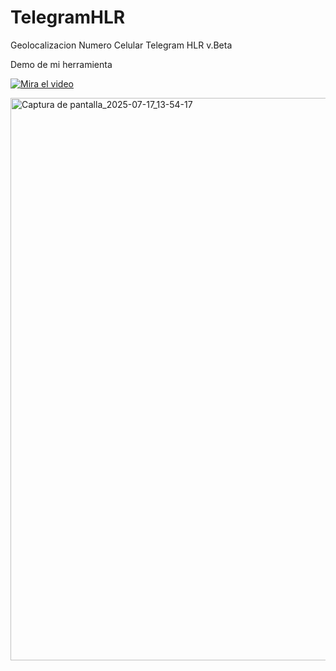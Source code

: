 # TelegramHLR
Geolocalizacion Numero Celular Telegram HLR v.Beta

Demo de mi herramienta

[![Mira el video](https://img.youtube.com/vi/VIDEO_ID/maxresdefault.jpg)](https://www.facebook.com/h4ckzu5/videos/1332159601884151/)

<img width="1600" height="900" alt="Captura de pantalla_2025-07-17_13-54-17" src="https://github.com/user-attachments/assets/543157c3-8718-4e86-a670-6393448cddfa" />




